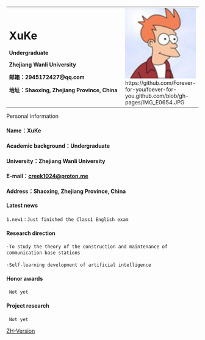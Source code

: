 <table border="0">
  <tr>
    <td width="75%">
      <h1>XuKe</h1>
      <p><b>Undergraduate</b></p>
      <p><b>Zhejiang Wanli University</b></p>
      <p><b>邮箱：2945172427@qq.com</b></p>
      <p><b>地址：Shaoxing, Zhejiang Province, China</b></p>
    </td>
    <td width="25%">
      <img src="./6416944.jpg" width="100%">       https://github.com/Forever-for-you/foever-for-you.github.com/blob/gh-pages/IMG_E0654.JPG
    </td>
  </tr>
</table>
   Personal information

#### Name：XuKe

#### Academic background：Undergraduate

#### University：Zhejiang Wanli University

#### E-mail：creek1024@proton.me

#### Address：Shaoxing, Zhejiang Province, China

#### Latest news

    1.new1：Just finished the Class1 English exam

#### Research direction

    ·To study the theory of the construction and maintenance of communication base stations

    ·Self-learning development of artificial intelligence

#### Honor awards

     Not yet

#### Project research

     Not yet
[ZH-Version](index.md)
